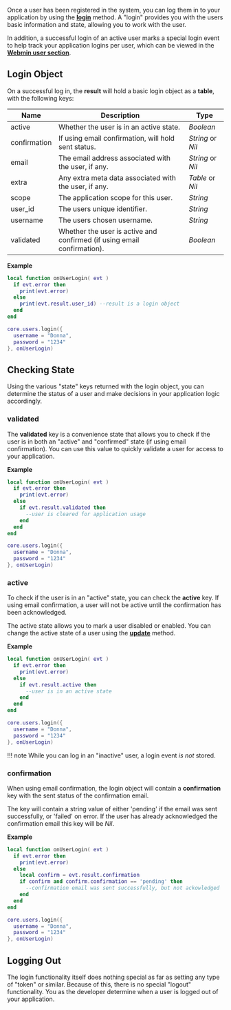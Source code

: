 Once a user has been registered in the system, you can log them in to your application by using the __[login](/client/modules/users/api/#login)__ method. A "login" provides you with the users basic information and state, allowing you to work with the user. 

In addition, a successful login of an active user marks a special login event to help track your application logins per user, which can be viewed in the __[Webmin user section](/server/webmin/setup/)__.

## Login Object

On a successful log in, the __result__ will hold a basic login object as a __table__, with the following keys:

|Name|Description|Type|
|----|-----------|----|
|active|Whether the user is in an active state.|_Boolean_|
|confirmation|If using email confirmation, will hold sent status.|_String_ or _Nil_|
|email|The email address associated with the user, if any.|_String_ or _Nil_|
|extra|Any extra meta data associated with the user, if any.|_Table_ or _Nil_|
|scope|The application scope for this user.|_String_|
|user_id|The users unique identifier.|_String_|
|username|The users chosen username.|_String_|
|validated|Whether the user is active and confirmed (if using email confirmation).|_Boolean_|

__Example__

```lua
local function onUserLogin( evt )
  if evt.error then
    print(evt.error)
  else
    print(evt.result.user_id) --result is a login object
  end
end

core.users.login({
  username = "Donna",
  password = "1234"
}, onUserLogin)
```

## Checking State

Using the various "state" keys returned with the login object, you can determine the status of a user and make decisions in your application logic accordingly. 

### validated

The __validated__ key is a convenience state that allows you to check if the user is in both an "active" and "confirmed" state (if using email confirmation). You can use this value to quickly validate a user for access to your application.

__Example__

```lua
local function onUserLogin( evt )
  if evt.error then
    print(evt.error)
  else
    if evt.result.validated then
      --user is cleared for application usage
    end
  end
end

core.users.login({
  username = "Donna",
  password = "1234"
}, onUserLogin)
```

### active

To check if the user is in an "active" state, you can check the __active__ key. If using email confirmation, a user will not be active until the confirmation has been acknowledged.

The active state allows you to mark a user disabled or enabled. You can change the active state of a user using the __[update](api/#update)__ method.

__Example__

```lua
local function onUserLogin( evt )
  if evt.error then
    print(evt.error)
  else
    if evt.result.active then
      --user is in an active state 
    end
  end
end

core.users.login({
  username = "Donna",
  password = "1234"
}, onUserLogin)
```

!!! note
    While you can log in an "inactive" user, a login event _is not_ stored.

### confirmation

When using email confirmation, the login object will contain a __confirmation__ key with the sent status of the confirmation email. 

The key will contain a string value of either 'pending' if the email was sent successfully, or 'failed' on error. If the user has already acknowledged the confirmation email this key will be _Nil_.

__Example__

```lua
local function onUserLogin( evt )
  if evt.error then
    print(evt.error)
  else
    local confirm = evt.result.confirmation
    if confirm and confirm.confirmation == 'pending' then
      --confirmation email was sent successfully, but not ackowledged
    end
  end
end

core.users.login({
  username = "Donna",
  password = "1234"
}, onUserLogin)
```

## Logging Out

The login functionality itself does nothing special as far as setting any type of "token" or similar. Because of this, there is no special "logout" functionality. You as the developer determine when a user is logged out of your application.
